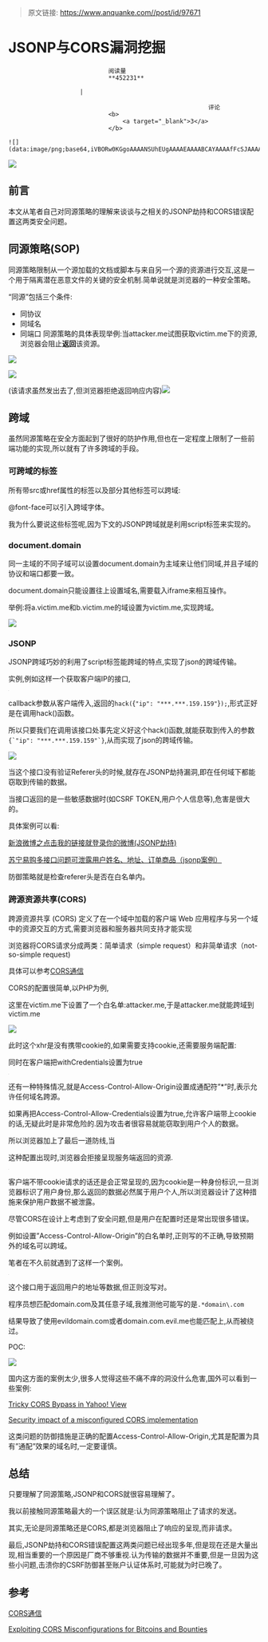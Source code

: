 > 原文链接: https://www.anquanke.com//post/id/97671 


# JSONP与CORS漏洞挖掘


                                阅读量   
                                **452231**
                            
                        |
                        
                                                            评论
                                <b>
                                    <a target="_blank">3</a>
                                </b>
                                                                                                                                    ![](data:image/png;base64,iVBORw0KGgoAAAANSUhEUgAAAAEAAAABCAYAAAAfFcSJAAAAAXNSR0IArs4c6QAAAARnQU1BAACxjwv8YQUAAAAJcEhZcwAADsQAAA7EAZUrDhsAAAANSURBVBhXYzh8+PB/AAffA0nNPuCLAAAAAElFTkSuQmCC)
                                                                                            



[![](https://p0.ssl.qhimg.com/t019d033475da7e56ba.jpg)](https://p0.ssl.qhimg.com/t019d033475da7e56ba.jpg)



## 前言

本文从笔者自己对同源策略的理解来谈谈与之相关的JSONP劫持和CORS错误配置这两类安全问题。



## 同源策略(SOP)

同源策略限制从一个源加载的文档或脚本与来自另一个源的资源进行交互,这是一个用于隔离潜在恶意文件的关键的安全机制.简单说就是浏览器的一种安全策略。

“同源”包括三个条件:
- 同协议
- 同域名
- 同端口
同源策略的具体表现举例:当attacker.me试图获取victim.me下的资源,浏览器会阻止**返回**该资源。

[![](https://p1.ssl.qhimg.com/t016a0650fbbf8fdfc8.png)](https://p1.ssl.qhimg.com/t016a0650fbbf8fdfc8.png)

[![](https://p1.ssl.qhimg.com/t015b27ad74982dad05.png)](https://p1.ssl.qhimg.com/t015b27ad74982dad05.png)

(该请求虽然发出去了,但浏览器拒绝返回响应内容)[![](https://p0.ssl.qhimg.com/t01d8f8c89a2642e938.png)](https://p0.ssl.qhimg.com/t01d8f8c89a2642e938.png)



## 跨域

虽然同源策略在安全方面起到了很好的防护作用,但也在一定程度上限制了一些前端功能的实现,所以就有了许多跨域的手段。



### 可跨域的标签

所有带src或href属性的标签以及部分其他标签可以跨域:

@font-face可以引入跨域字体。

我为什么要说这些标签呢,因为下文的JSONP跨域就是利用script标签来实现的。

### document.domain

同一主域的不同子域可以设置document.domain为主域来让他们同域,并且子域的协议和端口都要一致。

document.domain只能设置往上设置域名,需要载入iframe来相互操作。

举例:将a.victim.me和b.victim.me的域设置为victim.me,实现跨域。

[![](https://p3.ssl.qhimg.com/t012412220381e8f58a.png)](https://p3.ssl.qhimg.com/t012412220381e8f58a.png)

### JSONP

JSONP跨域巧妙的利用了script标签能跨域的特点,实现了json的跨域传输。

实例,例如这样一个获取客户端IP的接口,

[![](data:image/png;base64,iVBORw0KGgoAAAANSUhEUgAAAAEAAAABCAYAAAAfFcSJAAAAAXNSR0IArs4c6QAAAARnQU1BAACxjwv8YQUAAAAJcEhZcwAADsQAAA7EAZUrDhsAAAANSURBVBhXYzh8+PB/AAffA0nNPuCLAAAAAElFTkSuQmCC)](https://p0.ssl.qhimg.com/t01d973d4324b888852.png)

callback参数从客户端传入,返回的`hack(`{`"ip": "***.***.159.159"`}`);`,形式正好是在调用hack()函数。

所以只要我们在调用该接口处事先定义好这个hack()函数,就能获取到传入的参数``{`"ip": "***.***.159.159"`}``,从而实现了json的跨域传输。

[![](https://p4.ssl.qhimg.com/t013a303f05d3cf8375.png)](https://p4.ssl.qhimg.com/t013a303f05d3cf8375.png)

当这个接口没有验证Referer头的时候,就存在JSONP劫持漏洞,即在任何域下都能窃取到传输的数据。

当接口返回的是一些敏感数据时(如CSRF TOKEN,用户个人信息等),危害是很大的。

具体案例可以看:

[新浪微博之点击我的链接就登录你的微博(JSONP劫持)](http://cb.drops.wiki/bugs/wooyun-2016-0204941.html)

[苏宁易购多接口问题可泄露用户姓名、地址、订单商品（jsonp案例）](http://cb.drops.wiki/bugs/wooyun-2015-0118712.html)

防御策略就是检查referer头是否在白名单内。

### 跨源资源共享(CORS)

跨源资源共享 (CORS) 定义了在一个域中加载的客户端 Web 应用程序与另一个域中的资源交互的方式,需要浏览器和服务器共同支持才能实现

浏览器将CORS请求分成两类：简单请求（simple request）和非简单请求（not-so-simple request)

具体可以参考[CORS通信](http://javascript.ruanyifeng.com/bom/cors.html)

CORS的配置很简单,以PHP为例,

这里在victim.me下设置了一个白名单:attacker.me,于是attacker.me就能跨域到victim.me

[![](https://p5.ssl.qhimg.com/t014c5eb66d4351e5fd.png)](https://p5.ssl.qhimg.com/t014c5eb66d4351e5fd.png)

此时这个xhr是没有携带cookie的,如果需要支持cookie,还需要服务端配置:

同时在客户端把withCredentials设置为true

[![](data:image/png;base64,iVBORw0KGgoAAAANSUhEUgAAAAEAAAABCAYAAAAfFcSJAAAAAXNSR0IArs4c6QAAAARnQU1BAACxjwv8YQUAAAAJcEhZcwAADsQAAA7EAZUrDhsAAAANSURBVBhXYzh8+PB/AAffA0nNPuCLAAAAAElFTkSuQmCC)](https://p5.ssl.qhimg.com/t012d23fdccaaf30c6d.png)

还有一种特殊情况,就是Access-Control-Allow-Origin设置成通配符”*”时,表示允许任何域名跨源。

如果再把Access-Control-Allow-Credentials设置为true,允许客户端带上cookie的话,无疑此时是非常危险的.因为攻击者很容易就能窃取到用户个人的数据。

所以浏览器加上了最后一道防线,当

这种配置出现时,浏览器会拒接呈现服务端返回的资源.

[![](data:image/png;base64,iVBORw0KGgoAAAANSUhEUgAAAAEAAAABCAYAAAAfFcSJAAAAAXNSR0IArs4c6QAAAARnQU1BAACxjwv8YQUAAAAJcEhZcwAADsQAAA7EAZUrDhsAAAANSURBVBhXYzh8+PB/AAffA0nNPuCLAAAAAElFTkSuQmCC)](https://p4.ssl.qhimg.com/t013bdae8331ec31eea.png)

客户端不带cookie请求的话还是会正常呈现的,因为cookie是一种身份标识,一旦浏览器标识了用户身份,那么返回的数据必然属于用户个人,所以浏览器设计了这种措施来保护用户数据不被泄露。

尽管CORS在设计上考虑到了安全问题,但是用户在配置时还是常出现很多错误。

例如设置”Access-Control-Allow-Origin”的白名单时,正则写的不正确,导致预期外的域名可以跨域。

笔者在不久前就遇到了这样一个案例。

[![](data:image/png;base64,iVBORw0KGgoAAAANSUhEUgAAAAEAAAABCAYAAAAfFcSJAAAAAXNSR0IArs4c6QAAAARnQU1BAACxjwv8YQUAAAAJcEhZcwAADsQAAA7EAZUrDhsAAAANSURBVBhXYzh8+PB/AAffA0nNPuCLAAAAAElFTkSuQmCC)](https://p4.ssl.qhimg.com/t015d25d9d27e8dea63.png)

这个接口用于返回用户的地址等数据,但正则没写对。

程序员想匹配domain.com及其任意子域,我推测他可能写的是`.*domain\.com`

结果导致了使用evildomain.com或者domain.com.evil.me也能匹配上,从而被绕过。

POC:

[![](https://p0.ssl.qhimg.com/t01d51ee5219bf306c6.png)](https://p0.ssl.qhimg.com/t01d51ee5219bf306c6.png)

国内这方面的案例太少,很多人觉得这些不痛不痒的洞没什么危害,国外可以看到一些案例:

[Tricky CORS Bypass in Yahoo! View](http://www.freebuf.com/articles/web/158529.html)

[Security impact of a misconfigured CORS implementation](https://yassineaboukir.com/blog/security-impact-of-a-misconfigured-cors-implementation/)

这类问题的防御措施是正确的配置Access-Control-Allow-Origin,尤其是配置为具有”通配”效果的域名时,一定要谨慎。



## 总结

只要理解了同源策略,JSONP和CORS就很容易理解了。

我以前接触同源策略最大的一个误区就是:认为同源策略阻止了请求的发送。

其实,无论是同源策略还是CORS,都是浏览器阻止了响应的呈现,而非请求。

最后,JSONP劫持和CORS错误配置这两类问题已经出现多年,但是现在还是大量出现,相当重要的一个原因是厂商不够重视.认为传输的数据并不重要,但是一旦因为这些小问题,击溃你的CSRF防御甚至账户认证体系时,可能就为时已晚了。



## 参考

[CORS通信](http://javascript.ruanyifeng.com/bom/cors.html)

[Exploiting CORS Misconfigurations for Bitcoins and Bounties](blog.portswigger.net/2016/10/exploiting-cors-misconfigurations-for.html)
